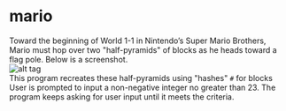 # mario
Toward the beginning of World 1-1 in Nintendo’s Super Mario Brothers, Mario must hop over two "half-pyramids" of blocks as he heads toward a flag pole. Below is a screenshot.<br/>
![alt tag](https://user-images.githubusercontent.com/44330849/47954000-49ebac80-df5b-11e8-8a76-1fbfcebb3da2.png)<br/>
This program recreates these half-pyramids using "hashes" `#` for blocks
User is prompted to input a non-negative integer no greater than 23. The program keeps asking for user input until it meets the criteria.
